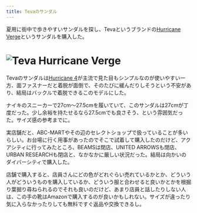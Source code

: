 ```yaml
---
title: Tevaのサンダル
---
```

夏用に街中で歩きやすいサンダルを探し、Tevaというブランドの[Hurricane Verge](https://www.amazon.co.jp/dp/B08B4869SL)というサンダルを購入した。

![](https://lh5.googleusercontent.com/BLJaL_dSM6dPW7LdwWEeePXptGy5aeIpsIRkxCuFnDshAC3pXCdjQ3HerhjatH22KzrsKmfieYvs5hkk-sVMS6f5VFpkK2P_INLnmtPm83RgewrXoB_h5SX2hKsxi0-fU6SCTyW9AqHpS048ag "Teva Hurricane Verge")
================================================================================================================================================================================================================

Tevaのサンダルは[Hurricane 4](https://www.amazon.co.jp/dp/B096RS5PWQ)が主流で見た目もシンプルなのが使いやすい一方、面ファスナーだと着脱が面倒で、そのたびに緩んだりしそうという不安があり、結局はバックルで着脱できるこのモデルにした。

ナイキのスニーカーで27cm～27.5cmを履いていて、このサンダルは27cmが丁度だった。少し余裕を持たせるなら27.5cmでも良さそう、という雰囲気だった。サイズ感の参考までに。

実店舗だと、ABC-MARTやその辺のセレクトショップで扱っていることが多いらしい。お台場に行く用事があったのでそこで試着して購入したのだけど、アクアシティに行ってみたところ、BEAMSは閉店、UNITED ARROWSも閉店、URBAN RESEARCHも閉店と、なかなかに厳しい状況だった。結局は向かいのダイバーシティで購入した。

店舗で購入すると、店員さんにどの色がどれぐらい売れているかとか、どういう人がどういうものを購入しているか、どういう服と合わせると良いかとかを根掘り葉掘り尋ねられるのでそれも良いのだけど、あまり店員と話したりしない人は、この手の靴はAmazonで購入するのが良いかもしれない。サイズが違ったり気に入らなかったりしても無料ですぐ返品や交換できるし。
